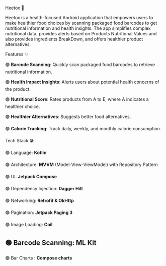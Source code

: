 Heetox 🌿

Heetox is a health-focused Android application that empowers users to make healthier 
food choices by scanning packaged food barcodes to get nutritional information and
health insights.
The app simplifies complex nutritional data, provides alerts based on Products 
Nutritional Values and also provides ingredients BreakDown,
and offers healthier product alternatives.

Features ✨

🟢 **Barcode Scanning**: Quickly scan packaged food barcodes to retrieve nutritional information. 

🟢 **Health Impact Insights**: Alerts users about potential health concerns of the product.

🟢 **Nutritional Score**: Rates products from A to E, where A indicates a healthier choice.

🟢 **Healthier Alternatives**: Suggests better food alternatives.

🟢 **Calorie Tracking**: Track daily, weekly, and monthly calorie consumption.



Tech Stack 🛠️

🟢 Language: **Kotlin**

🟢 Architecture: **MVVM** (Model-View-ViewModel) with
Repository Pattern

🟢 UI: **Jetpack Compose**

🟢 Dependency Injection: **Dagger Hilt**

🟢 Networking: **Retrofit & OkHttp**

🟢 Pagination: **Jetpack Paging 3**

🟢 Image Loading: **Coil**

🟢 Barcode Scanning: **ML Kit**
------
🟢 Bar Charts : **Compose charts**
